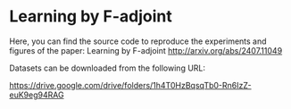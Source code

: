 # Learning by F-adjoint

Here, you can find the source code to reproduce the experiments and figures of the paper: Learning by F-adjoint
http://arxiv.org/abs/2407.11049
>
Datasets can be downloaded from the following URL:
>
https://drive.google.com/drive/folders/1h4T0HzBqsqTb0-Rn6IzZ-euK9eg94RAG


